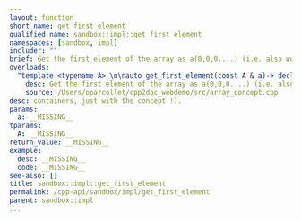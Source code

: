 ```yaml
---
layout: function
short_name: get_first_element
qualified_name: sandbox::impl::get_first_element
namespaces: [sandbox, impl]
includer: ""
brief: Get the first element of the array as a(0,0,0....) (i.e. also work for non
overloads:
  "template <typename A> \n\nauto get_first_element(const A & a)-> decltype(_get_first_element_impl(std::make_index_sequence<get_rank<A> >({}), a))":
    desc: Get the first element of the array as a(0,0,0....) (i.e. also work for non
    source: /Users/oparcollet/cpp2doc_webdemo/src/array_concept.cpp
desc: containers, just with the concept !).
params:
  a: __MISSING__
tparams:
  A: __MISSING__
return_value: __MISSING__
example:
  desc: __MISSING__
  code: __MISSING__
see-also: []
title: sandbox::impl::get_first_element
permalink: /cpp-api/sandbox/impl/get_first_element
parent: sandbox::impl
...
```




